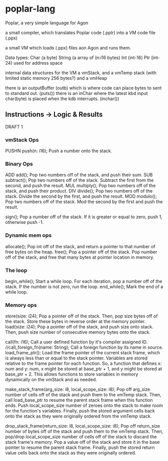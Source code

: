 # poplar-lang
Poplar, a very simple language for Agon

a small compiler, which translates Poplar code (.pplr) into a VM code file (.ppx)

a small VM which loads (.ppx) files aon Agon and runs them.

Data types:
Char (a byte)
String (a array of (n:i16 bytes)
Int (int-16)
Ptr (int-24) used for address space

internal data structures for the VM
a vmStack, and a vmTemp stack (with limited static memory 256 bytes?) and a vmHeap

there is an outputBuffer (outb) which is where code can place bytes to sent to standard out. (puts())
there is an inChar where the latest kbd input char(byte) is placed when the kdb interrupts. (inchar())

## Instructions	-> Logic & Results

DRAFT 1

### vmStack Ops
PUSHN push(n: i16);	Push a number onto the stack.

### Binary Ops
ADD add();	Pop two numbers off of the stack, and push their sum.
SUB subtract();	Pop two numbers off of the stack. Subtract the first from the second, and push the result.
MUL multiply();	Pop two numbers off of the stack, and push their product.
DIV divide();	Pop two numbers off of the stack. Divide the second by the first, and push the result.
MOD modulo(); Pop two numbers off of the stack. Mod the second by the first and push the result.

sign();	Pop a number off of the stack. If it is greater or equal to zero, push 1, otherwise push -1.

### Dynamic mem ops
allocate();	Pop int off of the stack, and return a pointer to that number of free bytes on the heap.
free();	Pop a pointer off of the stack. Pop number off of the stack, and free that many bytes at pointer location in memory.

### The loop
begin_while();	Start a while loop. For each iteration, pop a number off of the stack. If the number is not zero, run the loop.
end_while();	Mark the end of a while loop.

### Memory ops
store(size: i24);	Pop a pointer off of the stack. Then, pop size bytes off of the stack. Store these bytes in reverse order at the memory pointer.
load(size: i24);	Pop a pointer off of the stack, and push size onto stack. Then, push size number of consecutive memory bytes onto the stack.

call(fn: i16);	Call a user defined function by it's compiler assigned ID.
//call_foreign_fn(name: String);	Call a foreign function by its name in source.
load_frame_ptr();	Load the frame pointer of the current stack frame, which is always less than or equal to the stack pointer. Variables are stored relative to the frame pointer for each function. 
So, a function that defines x: num and y: num, x might be stored at base_ptr + 1, and y might be stored at base_ptr + 2. 
This allows functions to store variables in memory dynamically on the vmStack and as needed.

make_stack_frame(arg_size: i8, local_scope_size: i8);	Pop off arg_size number of cells off of the stack and push them to the vmTemp stack. 
Then, call load_base_ptr to resume the parent stack frame when this function ends. 
Push local_scope_size number of zeroes onto the stack to make room for the function's variables. 
Finally, push the stored argument cells back onto the stack as they were originally ordered from the vmTemp stack.

drop_stack_frame(return_size: i8, local_scope_size: i8);	Pop off return_size number of bytes off of the stack and push them to the vmTemp stack. 
Then, pop/drop local_scope_size number of cells off of the stack to discard the stack frame's memory. 
Pop a value off of the stack and store it in the base pointer to resume the parent stack frame. 
Finally, push the stored return value cells back onto the stack as they were originally ordered.
